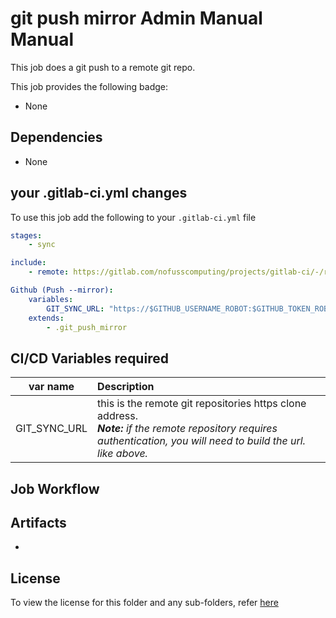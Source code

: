 # git push mirror Admin Manual Manual
This job does a git push to a remote git repo.

This job provides the following badge:

- None

## Dependencies

- None

## your .gitlab-ci.yml changes
To use this job add the following to your `.gitlab-ci.yml` file

``` yaml
stages:
    - sync

include:
    - remote: https://gitlab.com/nofusscomputing/projects/gitlab-ci/-/raw/development/git_push_mirror/.gitlab-ci.yml

Github (Push --mirror):
    variables:
        GIT_SYNC_URL: "https://$GITHUB_USERNAME_ROBOT:$GITHUB_TOKEN_ROBOT@github.com/NoFussComputing/gitlab-ci.git"
    extends:
        - .git_push_mirror

```

## CI/CD Variables required

| var name | Description |
|:----:|:----|
| GIT_SYNC_URL | this is the remote git repositories https clone address. <br>***Note:** if the remote repository requires authentication, you will need to build the url. like above.* |


## Job Workflow


## Artifacts

 - 

## License
To view the license for this folder and any sub-folders, refer [here](https://gitlab.com/nofusscomputing/projects/gitlab-ci)
